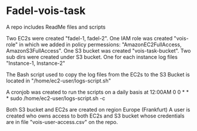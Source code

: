 # Fadel-vois-task
A repo includes ReadMe files and scripts

Two EC2s were created "fadel-1, fadel-2".
One IAM role was created "vois-role" in which we added in policy permessions: "AmazonEC2FullAccess, AmazonS3FullAccess".
One S3 bucket was created "vois-task-bucket".
Two sub dirs were created under S3 bucket. One for each instance log files "Instance-1, Instance-2"

The Bash script used to copy the log files from the EC2s to the S3 Bucket is located in "/home/ec2-user/logs-script.sh"

A cronjob was created to run the scripts on a daily basis at 12:00AM
0 0 * * * sudo /home/ec2-user/logs-script.sh -c

Both S3 bucket and EC2s are created on region Europe (Frankfurt)
A user is created who owns access to both EC2s and S3 bucket whose credentials are in file "vois-user-access.csv" on the repo.

